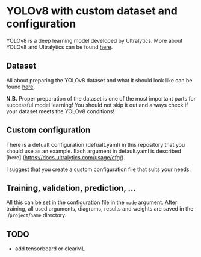 # YOLOv8 with custom dataset and configuration

YOLOv8 is a deep learning model developed by Ultralytics. More about YOLOv8 and Ultralytics can be found [here](https://github.com/ultralytics/ultralytics).

## Dataset
All about preparing the YOLOv8 dataset and what it should look like can be found [here](https://docs.ultralytics.com/datasets/detect/).

**N.B.** Proper preparation of the dataset is one of the most important parts for successful model learning! You should not skip it out and always check if your dataset meets the YOLOv8 conditions!

## Custom configuration

There is a defualt configuration (defualt.yaml) in this repository that you should use as an example. Each argument in default.yaml is described [here] (https://docs.ultralytics.com/usage/cfg/).

I suggest that you create a custom configuration file that suits your needs.

## Training, validation, prediction, ...
All this can be set in the configuration file in the `mode` argument. After training, all used arguments, diagrams, results and weights are saved in the ./`project`/`name` directory.

## TODO
- add tensorboard or clearML